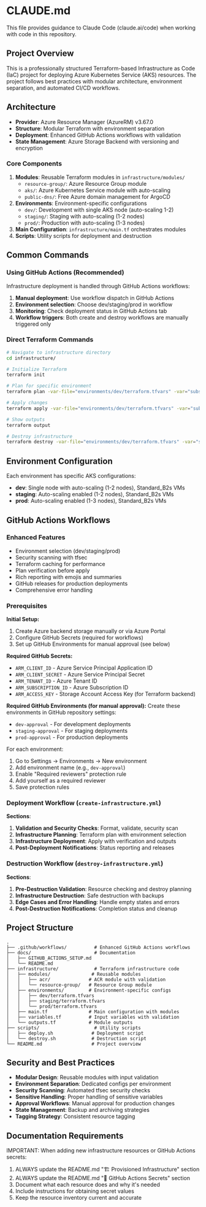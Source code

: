 # CLAUDE.md

This file provides guidance to Claude Code (claude.ai/code) when working with code in this repository.

## Project Overview

This is a professionally structured Terraform-based Infrastructure as Code (IaC) project for deploying Azure Kubernetes Service (AKS) resources. The project follows best practices with modular architecture, environment separation, and automated CI/CD workflows.

## Architecture

- **Provider**: Azure Resource Manager (AzureRM) v3.67.0
- **Structure**: Modular Terraform with environment separation
- **Deployment**: Enhanced GitHub Actions workflows with validation
- **State Management**: Azure Storage Backend with versioning and encryption

### Core Components

1. **Modules**: Reusable Terraform modules in `infrastructure/modules/`
   - `resource-group/`: Azure Resource Group module
   - `aks/`: Azure Kubernetes Service module with auto-scaling
   - `public-dns/`: Free Azure domain management for ArgoCD
2. **Environments**: Environment-specific configurations
   - `dev/`: Development with single AKS node (auto-scaling 1-2)
   - `staging/`: Staging with auto-scaling (1-2 nodes)
   - `prod/`: Production with auto-scaling (1-3 nodes)
3. **Main Configuration**: `infrastructure/main.tf` orchestrates modules
4. **Scripts**: Utility scripts for deployment and destruction

## Common Commands

### Using GitHub Actions (Recommended)

Infrastructure deployment is handled through GitHub Actions workflows:

1. **Manual deployment**: Use workflow dispatch in GitHub Actions
2. **Environment selection**: Choose dev/staging/prod in workflow
3. **Monitoring**: Check deployment status in GitHub Actions tab
4. **Workflow triggers**: Both create and destroy workflows are manually triggered only

### Direct Terraform Commands
```bash
# Navigate to infrastructure directory
cd infrastructure/

# Initialize Terraform
terraform init

# Plan for specific environment
terraform plan -var-file="environments/dev/terraform.tfvars" -var="subscription_id=YOUR_SUBSCRIPTION_ID"

# Apply changes
terraform apply -var-file="environments/dev/terraform.tfvars" -var="subscription_id=YOUR_SUBSCRIPTION_ID"

# Show outputs
terraform output

# Destroy infrastructure
terraform destroy -var-file="environments/dev/terraform.tfvars" -var="subscription_id=YOUR_SUBSCRIPTION_ID"
```

## Environment Configuration

Each environment has specific AKS configurations:
- **dev**: Single node with auto-scaling (1-2 nodes), Standard_B2s VMs
- **staging**: Auto-scaling enabled (1-2 nodes), Standard_B2s VMs
- **prod**: Auto-scaling enabled (1-3 nodes), Standard_B2s VMs

## GitHub Actions Workflows

### Enhanced Features
- Environment selection (dev/staging/prod)
- Security scanning with tfsec
- Terraform caching for performance
- Plan verification before apply
- Rich reporting with emojis and summaries
- GitHub releases for production deployments
- Comprehensive error handling

### Prerequisites

**Initial Setup:**
1. Create Azure backend storage manually or via Azure Portal
2. Configure GitHub Secrets (required for workflows)
3. Set up GitHub Environments for manual approval (see below)

**Required GitHub Secrets:**
- `ARM_CLIENT_ID` - Azure Service Principal Application ID
- `ARM_CLIENT_SECRET` - Azure Service Principal Secret  
- `ARM_TENANT_ID` - Azure Tenant ID
- `ARM_SUBSCRIPTION_ID` - Azure Subscription ID
- `ARM_ACCESS_KEY` - Storage Account Access Key (for Terraform backend)

**Required GitHub Environments (for manual approval):**
Create these environments in GitHub repository settings:
- `dev-approval` - For development deployments
- `staging-approval` - For staging deployments  
- `prod-approval` - For production deployments

For each environment:
1. Go to Settings → Environments → New environment
2. Add environment name (e.g., `dev-approval`)
3. Enable "Required reviewers" protection rule
4. Add yourself as a required reviewer
5. Save protection rules

### Deployment Workflow (`create-infrastructure.yml`)
**Sections**:
1. **Validation and Security Checks**: Format, validate, security scan
2. **Infrastructure Planning**: Terraform plan with environment selection
3. **Infrastructure Deployment**: Apply with verification and outputs
4. **Post-Deployment Notifications**: Status reporting and releases

### Destruction Workflow (`destroy-infrastructure.yml`)
**Sections**:
1. **Pre-Destruction Validation**: Resource checking and destroy planning
2. **Infrastructure Destruction**: Safe destruction with backups
3. **Edge Cases and Error Handling**: Handle empty states and errors
4. **Post-Destruction Notifications**: Completion status and cleanup

## Project Structure

```
.
├── .github/workflows/          # Enhanced GitHub Actions workflows
├── docs/                       # Documentation
│   ├── GITHUB_ACTIONS_SETUP.md
│   └── README.md
├── infrastructure/             # Terraform infrastructure code
│   ├── modules/               # Reusable modules
│   │   ├── acr/              # ACR module with validation
│   │   └── resource-group/   # Resource Group module
│   ├── environments/         # Environment-specific configs
│   │   ├── dev/terraform.tfvars
│   │   ├── staging/terraform.tfvars
│   │   └── prod/terraform.tfvars
│   ├── main.tf               # Main configuration with modules
│   ├── variables.tf          # Input variables with validation
│   └── outputs.tf            # Module outputs
├── scripts/                    # Utility scripts
│   ├── deploy.sh              # Deployment script
│   └── destroy.sh             # Destruction script
└── README.md                  # Project overview
```

## Security and Best Practices

- **Modular Design**: Reusable modules with input validation
- **Environment Separation**: Dedicated configs per environment
- **Security Scanning**: Automated tfsec security checks
- **Sensitive Handling**: Proper handling of sensitive variables
- **Approval Workflows**: Manual approval for production changes
- **State Management**: Backup and archiving strategies
- **Tagging Strategy**: Consistent resource tagging

## Documentation Requirements
IMPORTANT: When adding new infrastructure resources or GitHub Actions secrets:
1. ALWAYS update the README.md "🏗️ Provisioned Infrastructure" section
2. ALWAYS update the README.md "🔐 GitHub Actions Secrets" section  
3. Document what each resource does and why it's needed
4. Include instructions for obtaining secret values
5. Keep the resource inventory current and accurate